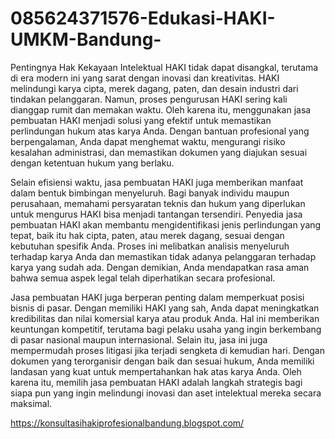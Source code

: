 # 085624371576-Edukasi-HAKI-UMKM-Bandung-
Pentingnya Hak Kekayaan Intelektual HAKI tidak dapat disangkal, terutama di era modern ini yang sarat dengan inovasi dan kreativitas. HAKI melindungi karya cipta, merek dagang, paten, dan desain industri dari tindakan pelanggaran. Namun, proses pengurusan HAKI sering kali dianggap rumit dan memakan waktu. Oleh karena itu, menggunakan jasa pembuatan HAKI menjadi solusi yang efektif untuk memastikan perlindungan hukum atas karya Anda. Dengan bantuan profesional yang berpengalaman, Anda dapat menghemat waktu, mengurangi risiko kesalahan administrasi, dan memastikan dokumen yang diajukan sesuai dengan ketentuan hukum yang berlaku.

Selain efisiensi waktu, jasa pembuatan HAKI juga memberikan manfaat dalam bentuk bimbingan menyeluruh. Bagi banyak individu maupun perusahaan, memahami persyaratan teknis dan hukum yang diperlukan untuk mengurus HAKI bisa menjadi tantangan tersendiri. Penyedia jasa pembuatan HAKI akan membantu mengidentifikasi jenis perlindungan yang tepat, baik itu hak cipta, paten, atau merek dagang, sesuai dengan kebutuhan spesifik Anda. Proses ini melibatkan analisis menyeluruh terhadap karya Anda dan memastikan tidak adanya pelanggaran terhadap karya yang sudah ada. Dengan demikian, Anda mendapatkan rasa aman bahwa semua aspek legal telah diperhatikan secara profesional.

Jasa pembuatan HAKI juga berperan penting dalam memperkuat posisi bisnis di pasar. Dengan memiliki HAKI yang sah, Anda dapat meningkatkan kredibilitas dan nilai komersial karya atau produk Anda. Hal ini memberikan keuntungan kompetitif, terutama bagi pelaku usaha yang ingin berkembang di pasar nasional maupun internasional. Selain itu, jasa ini juga mempermudah proses litigasi jika terjadi sengketa di kemudian hari. Dengan dokumen yang terorganisir dengan baik dan sesuai hukum, Anda memiliki landasan yang kuat untuk mempertahankan hak atas karya Anda. Oleh karena itu, memilih jasa pembuatan HAKI adalah langkah strategis bagi siapa pun yang ingin melindungi inovasi dan aset intelektual mereka secara maksimal.

https://konsultasihakiprofesionalbandung.blogspot.com/
